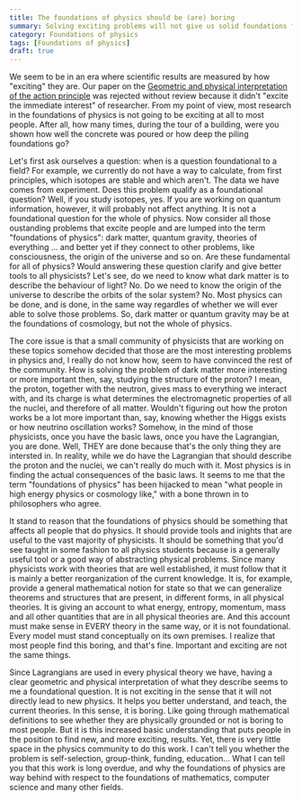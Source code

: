 ```yaml
---
title: The foundations of physics should be (are) boring
summary: Solving exciting problems will not give us solid foundations for physics
category: Foundations of physics
tags: [Foundations of physics]
draft: true
---
```


We seem to be in an era where scientific results are measured by how "exciting" they are. Our paper on the [Geometric and physical interpretation of the action principle](https://arxiv.org/abs/2208.06428) was rejected without review because it didn't "excite the immediate interest" of researcher. From my point of view, most research in the foundations of physics is not going to be exciting at all to most people. After all, how many times, during the tour of a building, were you shown how well the concrete was poured or how deep the piling foundations go?

Let's first ask ourselves a question: when is a question foundational to a field? For example, we currently do not have a way to calculate, from first principles, which isotopes are stable and which aren't. The data we have comes from experiment. Does this problem qualify as a foundational question? Well, if you study isotopes, yes. If you are working on quantum information, however, it will probably not affect anything. It is not a foundational question for the whole of physics. Now consider all those oustanding problems that excite people and are lumped into the term "foundations of physics": dark matter, quantum gravity, theories of everything ... and better yet if they connect to other problems, like consciousness, the origin of the universe and so on. Are these fundamental for all of physics? Would answering these question clarify and give better tools to all physicists? Let's see, do we need to know what dark matter is to describe the behaviour of light? No. Do we need to know the origin of the universe to describe the orbits of the solar system? No. Most physics can be done, and is done, in the same way regardles of whether we will ever able to solve those problems. So, dark matter or quantum gravity may be at the foundations of cosmology, but not the whole of physics.

The core issue is that a small community of physicists that are working on these topics somehow decided that those are the most interesting problems in physics and, I really do not know how, seem to have convinced the rest of the community. How is solving the problem of dark matter more interesting or more important then, say, studying the structure of the proton? I mean, the proton, together with the neutron, gives mass to everything we interact with, and its charge is what determines the electromagnetic properties of all the nuclei, and therefore of all matter. Wouldn't figuring out how the proton works be a lot more important than, say, knowing whether the Higgs exists or how neutrino oscillation works? Somehow, in the mind of those physicists, once you have the basic laws, once you have the Lagrangian, you are done. Well, THEY are done because that's the only thing they are intersted in. In reality, while we do have the Lagrangian that should describe the proton and the nuclei, we can't really do much with it. Most physics is in finding the actual consequences of the basic laws. It seems to me that the term "foundations of physics" has been hijacked to mean "what people in high energy physics or cosmology like," with a bone thrown in to philosophers who agree.

It stand to reason that the foundations of physics should be something that affects all people that do physics. It should provide tools and inights that are useful to the vast majority of physicists. It should be something that you'd see taught in some fashion to all physics students because is a generally useful tool or a good way of abstracting physical problems. Since many physicists work with theories that are well established, it must follow that it is mainly a better reorganization of the current knowledge. It is, for example, provide a general mathematical notion for state so that we can generalize theorems and structures that are present, in different forms, in all physical theories. It is giving an account to what energy, entropy, momentum, mass and all other quantities that are in all physical theories are. And this account must make sense in EVERY theory in the same way, or it is not foundational. Every model must stand conceptually on its own premises. I realize that most people find this boring, and that's fine. Important and exciting are not the same things.

Since Lagrangians are used in every physical theory we have, having a clear geometric and physical interpretation of what they describe seems to me a foundational question. It is not exciting in the sense that it will not directly lead to new physics. It helps you better understand, and teach, the current theories. In this sense, it is boring. Like going through mathematical definitions to see whether they are physically grounded or not is boring to most people. But it is this increased basic understanding that puts people in the position to find new, and more exciting, results. Yet, there is very little space in the physics community to do this work. I can't tell you whether the problem is self-selection, group-think, funding, education... What I can tell you that this work is long overdue, and why the foundations of physics are way behind with respect to the foundations of mathematics, computer science and many other fields.
